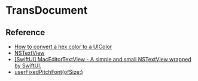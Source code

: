 # TransDocument

## Reference
- [How to convert a hex color to a UIColor](https://www.hackingwithswift.com/example-code/uicolor/how-to-convert-a-hex-color-to-a-uicolor)
- [NSTextView](https://developer.apple.com/documentation/appkit/nstextview)
- [[SwiftUI] MacEditorTextView - A simple and small NSTextView wrapped by SwiftUI.](https://gist.github.com/unnamedd/6e8c3fbc806b8deb60fa65d6b9affab0)
- [userFixedPitchFont(ofSize:)](https://developer.apple.com/documentation/appkit/nsfont/1531381-userfixedpitchfont)
